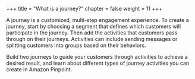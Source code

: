 +++
title = "What is a journey?"
chapter = false
weight = 11
+++

A journey is a customized, multi-step engagement experience. To create a journey, start by choosing a segment that defines which customers will participate in the journey. Then add the activities that customers pass through on their journeys. Activities can include sending messages or splitting customers into groups based on their behaviors.

Build two journeys to guide your customers through activities to achieve a desired result, and learn about different types of journey activities you can create in Amazon Pinpoint.

<!-- 
To learn more about journeys, visit [Amazon Pinpoint Journeys](https://docs.aws.amazon.com/pinpoint/latest/userguide/journeys.html) in the Amazon Pinpoint User Guide.
-->
